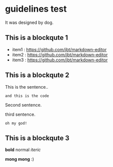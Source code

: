 guidelines test
=
It was designed by dog.

This is a blockqute 1
-
* item1 : https://github.com/jbt/markdown-editor
* item2 : https://github.com/jbt/markdown-editor
* item3 : https://github.com/jbt/markdown-editor

This is a blockqute 2
-
This is the sentence..

	and this is the code
Second sentence.

third sentence.

	oh my god!
This is a blockqute 3
-
**bold**
normal
*iteric*

**mong mong** :)